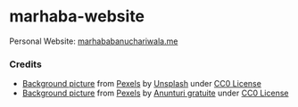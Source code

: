 # marhaba-website
  Personal Website: [marhababanuchariwala.me](http://marhababanuchariwala.me/)


### Credits

- [Background picture](https://www.pexels.com/photo/desk-lamp-and-computer-laptop-on-table-201477/) from [Pexels](https://www.pexels.com/) by [Unsplash](https://www.pexels.com/u/unsplash/) under [CC0 License](https://creativecommons.org/publicdomain/zero/1.0/)
- [Background picture](https://www.pexels.com/photo/stars-sky-night-galaxy-14676/) from [Pexels](https://www.pexels.com/) by [Anunturi gratuite](https://www.pexels.com/u/anunturigratuite/) under [CC0 License](https://creativecommons.org/publicdomain/zero/1.0/)

